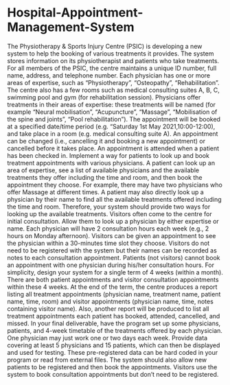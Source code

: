 # Hospital-Appointment-Management-System

The Physiotherapy & Sports Injury Centre (PSIC) is developing a new system to help the booking of 
various treatments it provides. The system stores information on its physiotherapist and patients who 
take treatments. For all members of the PSIC, the centre maintains a unique ID number, full name, 
address, and telephone number. Each physician has one or more areas of expertise, such as 
“Physiotherapy”, “Osteopathy”, “Rehabilitation”. The centre also has a few rooms such as medical 
consulting suites A, B, C, swimming pool and gym (for rehabilitation session).
Physicians offer treatments in their areas of expertise: these treatments will be named (for example 
“Neural mobilisation”, “Acupuncture”, “Massage”, “Mobilisation of the spine and joints”, “Pool 
rehabilitation”). The appointment will be booked at a specified date/time period (e.g. “Saturday 1st May
2021,10:00-12:00), and take place in a room (e.g. medical consulting suite A). An appointment can be 
changed (i.e., cancelling it and booking a new appointment) or cancelled before it takes place. An 
appointment is attended when a patient has been checked in.
Implement a way for patients to look up and book treatment appointments with various physicians. A 
patient can look up an area of expertise, see a list of available physicians and the available treatments 
they offer including the time and room, and then book the appointment they choose. For example, there 
may have two physicians who offer Massage at different times. A patient may also directly look up a 
physician by their name to find all the available treatments offered including the time and room. 
Therefore, your system should provide two ways for looking up the available treatments.
Visitors often come to the centre for initial consultation. Allow them to look up a physician by either 
expertise or name. Each physician will have 2 consultation hours each week (e.g., 2 hours on Monday 
afternoon). Visitors can be given an appointment to see the physician within a 30-minutes time slot they 
choose. Visitors do not need to be registered with the system but their names can be recorded as notes 
to each consultation appointment. Patients (not visitors) cannot book an appointment with one physician 
during his/her consultation hours.
For simplicity, design your system for a single term of 4 weeks (within a month). There are both patient 
appointments and visitor consultation appointments within these 4 weeks. At the end of the term, the 
centre produces a report listing all treatment appointments (physician name, treatment name, patient 
name, time, room) and visitor appointments (physician name, time, notes containing visitor name). Also, 
another report will be produced to list all treatment appointments each patient has booked, attended, 
cancelled, and missed.
In your final deliverable, have the program set up some physicians, patients, and 4-week timetable of the 
treatments offered by each physician. One physician may just work one or two days each week. Provide 
data covering at least 5 physicians and 15 patients, which can then be displayed and used for testing. 
These pre-registered data can be hard coded in your program or read from external files. The system 
should also allow new patients to be registered and then book the appointments. Visitors use the system 
to book consultation appointments but don’t need to be registered.  